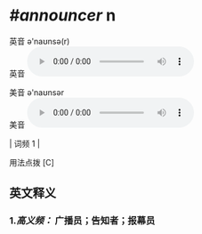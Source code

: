 # ***\#announcer*** n
英音 ə'naʊnsə(r)  
英音
<audio src="./media/announcer-B.aac" controls="controls"></audio>

美音 ə'naʊnsər  
美音
<audio src="./media/announcer.aac" controls="controls"></audio>



| 词频 1 |  

用法点拨  [C]

英文释义
---
### 1.*高义频：* **广播员；告知者；报幕员**  


